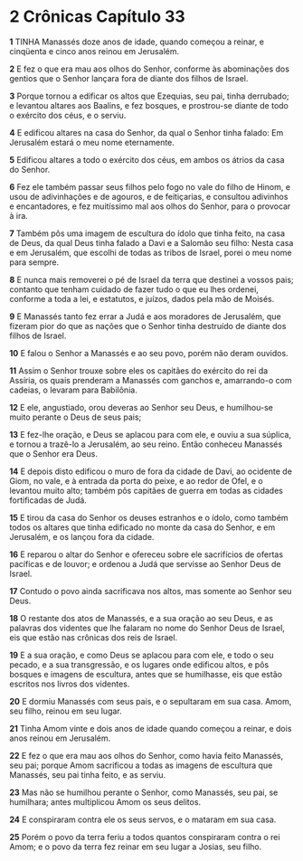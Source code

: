 # 2 Crônicas Capítulo 33

**1** 	TINHA Manassés doze anos de idade, quando começou a reinar, e cinqüenta e cinco anos reinou em Jerusalém.

**2** 	E fez o que era mau aos olhos do Senhor, conforme às abominações dos gentios que o Senhor lançara fora de diante dos filhos de Israel.

**3** 	Porque tornou a edificar os altos que Ezequias, seu pai, tinha derrubado; e levantou altares aos Baalins, e fez bosques, e prostrou-se diante de todo o exército dos céus, e o serviu.

**4** 	E edificou altares na casa do Senhor, da qual o Senhor tinha falado: Em Jerusalém estará o meu nome eternamente.

**5** 	Edificou altares a todo o exército dos céus, em ambos os átrios da casa do Senhor.

**6** 	Fez ele também passar seus filhos pelo fogo no vale do filho de Hinom, e usou de adivinhações e de agouros, e de feitiçarias, e consultou adivinhos e encantadores, e fez muitíssimo mal aos olhos do Senhor, para o provocar à ira.

**7** 	Também pôs uma imagem de escultura do ídolo que tinha feito, na casa de Deus, da qual Deus tinha falado a Davi e a Salomão seu filho: Nesta casa e em Jerusalém, que escolhi de todas as tribos de Israel, porei o meu nome para sempre.

**8** 	E nunca mais removerei o pé de Israel da terra que destinei a vossos pais; contanto que tenham cuidado de fazer tudo o que eu lhes ordenei, conforme a toda a lei, e estatutos, e juízos, dados pela mão de Moisés.

**9** 	E Manassés tanto fez errar a Judá e aos moradores de Jerusalém, que fizeram pior do que as nações que o Senhor tinha destruído de diante dos filhos de Israel.

**10** 	E falou o Senhor a Manassés e ao seu povo, porém não deram ouvidos.

**11** 	Assim o Senhor trouxe sobre eles os capitães do exército do rei da Assíria, os quais prenderam a Manassés com ganchos e, amarrando-o com cadeias, o levaram para Babilônia.

**12** 	E ele, angustiado, orou deveras ao Senhor seu Deus, e humilhou-se muito perante o Deus de seus pais;

**13** 	E fez-lhe oração, e Deus se aplacou para com ele, e ouviu a sua súplica, e tornou a trazê-lo a Jerusalém, ao seu reino. Então conheceu Manassés que o Senhor era Deus.

**14** 	E depois disto edificou o muro de fora da cidade de Davi, ao ocidente de Giom, no vale, e à entrada da porta do peixe, e ao redor de Ofel, e o levantou muito alto; também pôs capitães de guerra em todas as cidades fortificadas de Judá.

**15** 	E tirou da casa do Senhor os deuses estranhos e o ídolo, como também todos os altares que tinha edificado no monte da casa do Senhor, e em Jerusalém, e os lançou fora da cidade.

**16** 	E reparou o altar do Senhor e ofereceu sobre ele sacrifícios de ofertas pacíficas e de louvor; e ordenou a Judá que servisse ao Senhor Deus de Israel.

**17** 	Contudo o povo ainda sacrificava nos altos, mas somente ao Senhor seu Deus.

**18** 	O restante dos atos de Manassés, e a sua oração ao seu Deus, e as palavras dos videntes que lhe falaram no nome do Senhor Deus de Israel, eis que estão nas crônicas dos reis de Israel.

**19** 	E a sua oração, e como Deus se aplacou para com ele, e todo o seu pecado, e a sua transgressão, e os lugares onde edificou altos, e pôs bosques e imagens de escultura, antes que se humilhasse, eis que estão escritos nos livros dos videntes.

**20** 	E dormiu Manassés com seus pais, e o sepultaram em sua casa. Amom, seu filho, reinou em seu lugar.

**21** 	Tinha Amom vinte e dois anos de idade quando começou a reinar, e dois anos reinou em Jerusalém.

**22** 	E fez o que era mau aos olhos do Senhor, como havia feito Manassés, seu pai; porque Amom sacrificou a todas as imagens de escultura que Manassés, seu pai tinha feito, e as serviu.

**23** 	Mas não se humilhou perante o Senhor, como Manassés, seu pai, se humilhara; antes multiplicou Amom os seus delitos.

**24** 	E conspiraram contra ele os seus servos, e o mataram em sua casa.

**25** 	Porém o povo da terra feriu a todos quantos conspiraram contra o rei Amom; e o povo da terra fez reinar em seu lugar a Josias, seu filho.

